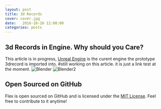```yaml
---
layout: post
title: 3d Records
cover: cover.jpg
date:   2016-10-26 12:00:00
categories: posts
---
```


## 3d Records in Engine. Why should you Care?

This article is in progress, [Unreal Engine](https://www.unrealengine.com/blog) is the curent engine
the prototype 3drecord is imported into. 
#still working on this article. it is just a link test at the moment. 
![Blender](/flex/images/BlenderRecord.jpg) 
![Blender2](/flex/images/BlenderRecord2.jpg) 


## Open Sourced on GitHub

Flex is open sourced on GitHub 
and is licensed under the [MIT License](http://opensource.org/licenses/MIT).
 Feel free to contribute to it anytime!

